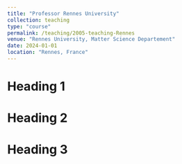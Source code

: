 ```yaml
---
title: "Professor Rennes University"
collection: teaching
type: "course"
permalink: /teaching/2005-teaching-Rennes
venue: "Rennes University, Matter Science Departement"
date: 2024-01-01
location: "Rennes, France"
---
```


Heading 1
======

Heading 2
======

Heading 3
======